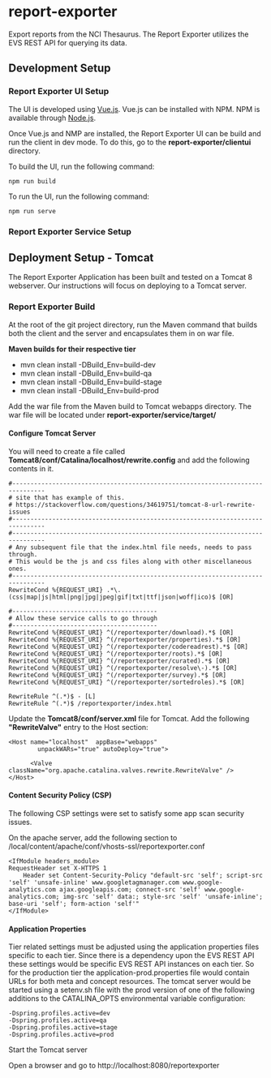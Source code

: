 # report-exporter
Export reports from the NCI Thesaurus.  The Report Exporter utilizes the EVS REST API for querying its data.
## Development Setup
### Report Exporter UI Setup
The UI is developed using [Vue.js](https://vuejs.org/). 
Vue.js can be installed with NPM.  NPM is available through [Node.js](https://nodejs.org/en/).

Once Vue.js and NMP are installed, the Report Exporter UI can be build and run the client in dev mode.  To do this, go to the **report-exporter/clientui** directory.

To build the UI, run the following command:

    npm run build
    
To run the UI, run the following command:

    npm run serve


### Report Exporter Service Setup
## Deployment Setup - Tomcat
The Report Exporter Application has been built and tested on a Tomcat 8 webserver.  Our instructions will focus on deploying to a Tomcat server.

### Report Exporter Build

At the root of the git project directory, run the Maven command that builds both the client and the server and encapsulates them in on war file.

**Maven builds for their respective tier**
* mvn clean install -DBuild_Env=build-dev
* mvn clean install -DBuild_Env=build-qa
* mvn clean install -DBuild_Env=build-stage
* mvn clean install -DBuild_Env=build-prod 

Add the war file from the Maven build to Tomcat webapps directory. The war file will be located under **report-exporter/service/target/**

#### Configure Tomcat Server
You will need to create a file called **Tomcat8/conf/Catalina/localhost/rewrite.config** and add the following contents in it.

    #-------------------------------------------------------------------------------
    # site that has example of this.
    # https://stackoverflow.com/questions/34619751/tomcat-8-url-rewrite-issues
    #-------------------------------------------------------------------------------
    #-------------------------------------------------------------------------------
    # Any subsequent file that the index.html file needs, needs to pass through.
    # This would be the js and css files along with other miscellaneous ones.
    #-------------------------------------------------------------------------------
    RewriteCond %{REQUEST_URI} .*\.(css|map|js|html|png|jpg|jpeg|gif|txt|ttf|json|woff|ico)$ [OR]

    #----------------------------------------
    # Allow these service calls to go through
    #----------------------------------------
    RewriteCond %{REQUEST_URI} ^(/reportexporter/download).*$ [OR]
    RewriteCond %{REQUEST_URI} ^(/reportexporter/properties).*$ [OR]
    RewriteCond %{REQUEST_URI} ^(/reportexporter/codereadrest).*$ [OR]
    RewriteCond %{REQUEST_URI} ^(/reportexporter/roots).*$ [OR]
    RewriteCond %{REQUEST_URI} ^(/reportexporter/curated).*$ [OR]
    RewriteCond %{REQUEST_URI} ^(/reportexporter/resolve\-).*$ [OR]
    RewriteCond %{REQUEST_URI} ^(/reportexporter/survey).*$ [OR]
    RewriteCond %{REQUEST_URI} ^(/reportexporter/sortedroles).*$ [OR]

    RewriteRule ^(.*)$ - [L]
    RewriteRule ^(.*)$ /reportexporter/index.html


Update the **Tomcat8/conf/server.xml** file for Tomcat. Add the following **"RewriteValve"** entry to the Host section:

    <Host name="localhost"  appBase="webapps"
            unpackWARs="true" autoDeploy="true">

          <Valve className="org.apache.catalina.valves.rewrite.RewriteValve" />
    </Host>
    
#### Content Security Policy (CSP) 

The following CSP settings were set to satisfy some app scan security issues.
 
On the apache server, add the following section to 
/local/content/apache/conf/vhosts-ssl/reportexporter.conf

	<IfModule headers_module>
	RequestHeader set X-HTTPS 1
		Header set Content-Security-Policy "default-src 'self'; script-src 'self' 'unsafe-inline' www.googletagmanager.com www.google-analytics.com ajax.googleapis.com; connect-src 'self' www.google-analytics.com; img-src 'self' data:; style-src 'self' 'unsafe-inline'; base-uri 'self'; form-action 'self'"
	</IfModule>

#### Application Properties
    
Tier related settings must be adjusted using the application properties files specific to each tier.  Since there is a dependency upon the EVS REST API these settings would be specific EVS REST API instances on each tier.  So for the production tier the application-prod.properties file would contain URLs for both meta and concept resources.  The tomcat server would be started using a setenv.sh file with the prod version of one of the following additions to the CATALINA_OPTS environmental variable configuration:
 
    -Dspring.profiles.active=dev 
    -Dspring.profiles.active=qa 
    -Dspring.profiles.active=stage
    -Dspring.profiles.active=prod 
 
 Start the Tomcat server
 
 Open a browser and go to  http://localhost:8080/reportexporter

